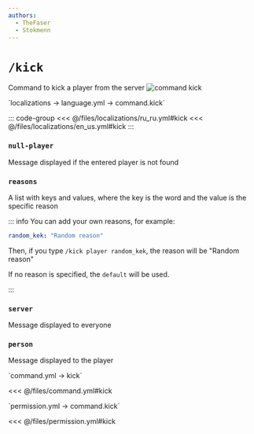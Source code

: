 ```yaml
---
authors:
  - TheFaser
  - Stokmenn
---
```


# `/kick`

Command to kick a player from the server
![command kick](/commandkick.png)

[//]: # (localization)
<!--@include: @/parts/words.md#localization--> 
<!--@include: @/parts/words.md#path--> `localizations → language.yml → command.kick`

<!--@include: @/parts/words.md#default--> 

::: code-group
<<< @/files/localizations/ru_ru.yml#kick
<<< @/files/localizations/en_us.yml#kick
:::

### `null-player`

Message displayed if the entered player is not found

### `reasons`

A list with keys and values, where the key is the word and the value is the specific reason

::: info You can add your own reasons, for example:
```yaml
random_kek: "Random reason"
```
Then, if you type `/kick player random_kek`, the reason will be "Random reason"

If no reason is specified, the `default` will be used.

:::

### `server`

Message displayed to everyone

### `person`

Message displayed to the player

[//]: # (command.yml)
<!--@include: @/parts/words.md#setting-->
<!--@include: @/parts/words.md#path--> `command.yml → kick`

<!--@include: @/parts/words.md#default-->
<<< @/files/command.yml#kick

<!--@include: @/parts/enable.md-->
<!--@include: @/parts/range.md-->
<!--@include: @/parts/aliases.md-->
<!--@include: @/parts/destination.md-->
<!--@include: @/parts/cooldown.md-->
<!--@include: @/parts/sound.md-->

[//]: # (permission.yml)
<!--@include: @/parts/words.md#permission-->
<!--@include: @/parts/words.md#path--> `permission.yml → command.kick`

<!--@include: @/parts/words.md#default-->
<<< @/files/permission.yml#kick

<!--@include: @/parts/permission/permissionTier3.md-->
<!--@include: @/parts/permission/cooldown.md-->
<!--@include: @/parts/permission/sound.md-->